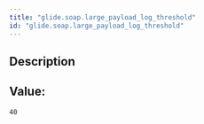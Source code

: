 ```yaml
---
title: "glide.soap.large_payload_log_threshold"
id: "glide.soap.large_payload_log_threshold"
---
```

## Description



## Value: 
```
40
```